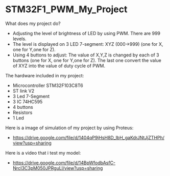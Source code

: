 # STM32F1_PWM_My_Project
What does my project do?
- Adjusting the level of brightness of LED by using PWM. There are 999 levels. 
- The level is displayed on 3 LED 7-segment: XYZ (000->999) (one for X, one for Y,one for Z).
- Using 4 buttons to adjust: 
The value of X,Y,Z is changed by each of 3 buttons (one for X, one for Y,one for Z).
The last one convert the value of XYZ into the value of duty cycle of PWM.

The hardware included in my project:
- Microcontroller STM32F103C8T6
- ST link V2
- 3 Led 7-Segment
- 3 IC 74HC595
- 4 buttons
- Resistors
- 1 Led

Here is a image of simulation of my project by using Proteus: 
- https://drive.google.com/file/d/1404qP9jHsH8D_lbH_gaKdrJNtJjZTHPh/view?usp=sharing

Here is a video that i test my model:
- https://drive.google.com/file/d/14BpWfodbAsfC-NrcI3C3pM050JPRguLl/view?usp=sharing
